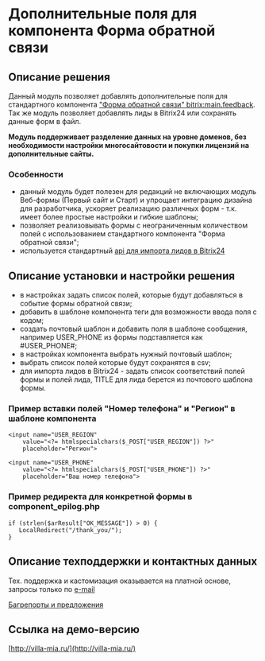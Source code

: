 ﻿
# Дополнительные поля для компонента Форма обратной связи

## Описание решения

Данный модуль позволяет добавлять дополнительные поля для стандартного компонента ["Форма обратной связи" bitrix:main.feedback](https://dev.1c-bitrix.ru/user_help/settings/settings/components_2/main_feedback.php). Так же модуль позволяет добавлять лиды в Bitrix24 или сохранять данные форм в файл.

**Модуль поддерживает разделение данных на уровне доменов, без необходимости настройки многосайтовости и покупки лицензий на дополнительные сайты.**

### Особенности

- данный модуль будет полезен для редакций не включающих модуль Веб-формы (Первый сайт и Старт) и упрощает интеграцию дизайна для разработчика, ускоряет реализацию различных форм - т.к. имеет более простые настройки и гибкие шаблоны;
- позволяет реализовывать формы с неограниченным количеством полей с использованием стандартного компонента "Форма обратной связи";
- используется стандартный [api для импорта лидов в Bitrix24](https://dev.1c-bitrix.ru/community/blogs/chaos/crm-sozdanie-lidov-iz-drugikh-servisov.php)

## Описание установки и настройки решения

- в настройках задать список полей, которые будут добавляться в событие формы обратной связи;
- добавить в шаблоне компонента теги для возможности ввода поля с кодом;
- создать почтовый шаблон и добавить поля в шаблоне сообщения, например USER_PHONE из формы подставляется как #USER_PHONE#;
- в настройках компонента выбрать нужный почтовый шаблон;
- выбрать список полей которые будут сохранятся в csv;
- для импорта лидов в Bitrix24 - задать список соответствий полей формы и полей лида, TITLE для лида берется из почтового шаблона формы.

### Пример вставки полей "Номер телефона" и "Регион" в шаблоне компонента

    <input name="USER_REGION" 
        value="<?= htmlspecialchars($_POST["USER_REGION"]) ?>"
        placeholder="Регион">

    <input name="USER_PHONE" 
        value="<?= htmlspecialchars($_POST["USER_PHONE"]) ?>" 
        placeholder="Ваш номер телефона">

### Пример редиректа для конкретной формы в component_epilog.php

    if (strlen($arResult["OK_MESSAGE"]) > 0) {
       LocalRedirect("/thank_you/");
    }

## Описание техподдержки и контактных данных

Тех. поддержка и кастомизация оказывается на платной основе, запросы только по [e-mail](mailto:rivetweb@yandex.ru)

[Багрепорты и предложения](https://github.com/rivetweb/rodzeta.feedbackfields/issues)

## Ссылка на демо-версию

[http://villa-mia.ru/](http://villa-mia.ru/)
